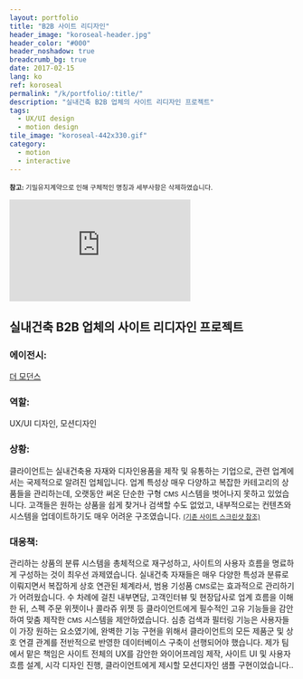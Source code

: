 ```yaml
---
layout: portfolio
title: "B2B 사이트 리디자인"
header_image: "koroseal-header.jpg"
header_color: "#000"
header_noshadow: true
breadcrumb_bg: true
date: 2017-02-15
lang: ko
ref: koroseal
permalink: "/k/portfolio/:title/"
description: "실내건축 B2B 업체의 사이트 리디자인 프로젝트"
tags:
  - UX/UI design
  - motion design
tile_image: "koroseal-442x330.gif"
category:
  - motion
  - interactive
---
```

<small><b>참고:</b> 기밀유지계약으로 인해 구체적인 명칭과 세부사항은 삭제하였습니다.</small>
<div class="emb-video vimeo koro">
  <iframe src="https://player.vimeo.com/video/228280461?title=0&byline=0&portrait=0" width="320" height="180" frameborder="0" webkitallowfullscreen mozallowfullscreen allowfullscreen></iframe>
</div>

<section class="project-summary">
  <h1>실내건축 B2B 업체의 사이트 리디자인 프로젝트</h1>
  <section class="info">
    <h3>에이전시:</h3>
    <p><a href="http://themoderns.com" target="_blank">더 모던스</a></p>
  </section>
  <section class="info">
    <h3>역할:</h3>
    <p>UX/UI 디자인, 모션디자인</p>
  </section>
  <section class="info">
    <h3>상황:</h3>
    <p>클라이언트는 실내건축용 자재와 디자인용품을 제작 및 유통하는 기업으로, 관련 업계에서는 국제적으로 알려진 업체입니다. 업계 특성상 매우 다양하고 복잡한 카테고리의 상품들을 관리하는데, 오랫동안 써온 단순한 구형 <small>CMS</small> 시스템을 벗어나지 못하고 있었습니다. 고객들은 원하는 상품을 쉽게 찾거나 검색할 수도 없었고, 내부적으로는 컨텐츠와 시스템을 업데이트하기도 매우 어려운 구조였습니다. <a href="/img/portfolio/k01.jpg" class="swipebox" title="클라이언트의 기존 사이트 (기업명과 브랜드 요소들은 삭제함)" rel="koro"><small>(기존 사이트 스크린샷 참조)</small></a><a href="/img/portfolio/k02.jpg" class="swipebox" title="클라이언트의 기존 사이트 (기업명과 브랜드 요소들은 삭제함)" rel="koro"></a><a href="/img/portfolio/k03.jpg" class="swipebox" title="클라이언트의 기존 사이트 (기업명과 브랜드 요소들은 삭제함)" rel="koro"></a><a href="/img/portfolio/k04.jpg" class="swipebox" title="클라이언트의 기존 사이트 (기업명과 브랜드 요소들은 삭제함)" rel="koro"></a><a href="/img/portfolio/k05.jpg" class="swipebox" title="클라이언트의 기존 사이트 (기업명과 브랜드 요소들은 삭제함)" rel="koro"></a><a href="/img/portfolio/k06.jpg" class="swipebox" title="클라이언트의 기존 사이트 (기업명과 브랜드 요소들은 삭제함)" rel="koro"></a><a href="/img/portfolio/k07.jpg" class="swipebox" title="클라이언트의 기존 사이트 (기업명과 브랜드 요소들은 삭제함)" rel="koro"></a><a href="/img/portfolio/k08.jpg" class="swipebox" title="클라이언트의 기존 사이트 (기업명과 브랜드 요소들은 삭제함)" rel="koro"></a>
    </p>
  </section>
  <section class="info">
    <h3>대응책:</h3>
    <p>관리하는 상품의 분류 시스템을 총체적으로 재구성하고, 사이트의 사용자 흐름을 명료하게 구성하는 것이 최우선 과제였습니다. 실내건축 자재들은 매우 다양한 특성과 분류로 이뤄지면서 복잡하게 상호 연관된 체계라서, 범용 기성품 <small>CMS</small>로는 효과적으로 관리하기가 어려웠습니다. 수 차례에 걸친 내부면담, 고객인터뷰 및 현장답사로 업계 흐름을 이해한 뒤, 스펙 주문 위젯이나 콜라쥬 위젯 등 클라이언트에게 필수적인 고유 기능들을 감안하여 맞춤 제작한 <small>CMS</small> 시스템을 제안하였습니다. 심층 검색과 필터링 기능은 사용자들이 가장 원하는 요소였기에, 완벽한 기능 구현을 위해서 클라이언트의 모든 제품군 및 상호 연결 관계를 전반적으로 반영한 데이터베이스 구축이 선행되어야 했습니다. 제가 팀에서 맡은 책임은 사이트 전체의 UX를 감안한 와이어프레임 제작, 사이트 UI 및 사용자 흐름 설계, 시각 디자인 진행, 클라이언트에게 제시할 모션디자인 샘플 구현이었습니다..
    </p>
  </section>
</section>
